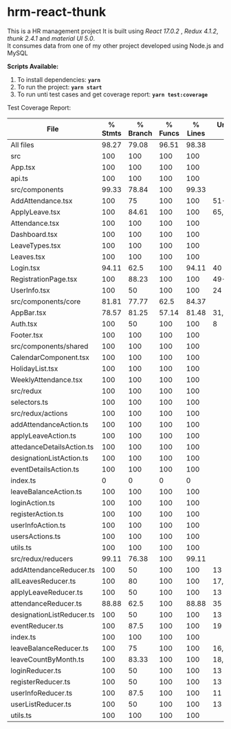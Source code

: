 # hrm-react-thunk
This is a HR management project
It is built using *React 17.0.2* , *Redux 4.1.2*,  *thunk 2.4.1* and *material UI 5.0*.  
It consumes data from one of my other project  developed using Node.js and MySQL

**Scripts Available:**
1) To install dependencies: **`yarn`**
2) To run the project: **`yarn start`**
3) To run unti test cases and get coverage report: **`yarn test:coverage`**

Test Coverage Report:

File                        | % Stmts | % Branch | % Funcs | % Lines | Uncovered Line #s 
----------------------------|---------|----------|---------|---------|-------------------
All files                   |   98.27 |    79.08 |   96.51 |   98.38 |                   
 src                        |     100 |      100 |     100 |     100 |                   
  App.tsx                   |     100 |      100 |     100 |     100 |                   
  api.ts                    |     100 |      100 |     100 |     100 |                   
 src/components             |   99.33 |    78.84 |     100 |   99.33 |                   
  AddAttendance.tsx         |     100 |       75 |     100 |     100 | 51-54             
  ApplyLeave.tsx            |     100 |    84.61 |     100 |     100 | 65,80             
  Attendance.tsx            |     100 |      100 |     100 |     100 |                   
  Dashboard.tsx             |     100 |      100 |     100 |     100 |                   
  LeaveTypes.tsx            |     100 |      100 |     100 |     100 |                   
  Leaves.tsx                |     100 |      100 |     100 |     100 |                   
  Login.tsx                 |   94.11 |     62.5 |     100 |   94.11 | 40                
  RegistrationPage.tsx      |     100 |    88.23 |     100 |     100 | 49-65             
  UserInfo.tsx              |     100 |       50 |     100 |     100 | 24                
 src/components/core        |   81.81 |    77.77 |    62.5 |   84.37 |                   
  AppBar.tsx                |   78.57 |    81.25 |   57.14 |   81.48 | 31,34,46,102,128  
  Auth.tsx                  |     100 |       50 |     100 |     100 | 8                 
  Footer.tsx                |     100 |      100 |     100 |     100 |                   
 src/components/shared      |     100 |      100 |     100 |     100 |                   
  CalendarComponent.tsx     |     100 |      100 |     100 |     100 |                   
  HolidayList.tsx           |     100 |      100 |     100 |     100 |                   
  WeeklyAttendance.tsx      |     100 |      100 |     100 |     100 |                   
 src/redux                  |     100 |      100 |     100 |     100 |                   
  selectors.ts              |     100 |      100 |     100 |     100 |                   
 src/redux/actions          |     100 |      100 |     100 |     100 |                   
  addAttendanceAction.ts    |     100 |      100 |     100 |     100 |                   
  applyLeaveAction.ts       |     100 |      100 |     100 |     100 |                   
  attedanceDetailsAction.ts |     100 |      100 |     100 |     100 |                   
  designationListAction.ts  |     100 |      100 |     100 |     100 |                   
  eventDetailsAction.ts     |     100 |      100 |     100 |     100 |                   
  index.ts                  |       0 |        0 |       0 |       0 |                   
  leaveBalanceAction.ts     |     100 |      100 |     100 |     100 |                   
  loginAction.ts            |     100 |      100 |     100 |     100 |                   
  registerAction.ts         |     100 |      100 |     100 |     100 |                   
  userInfoAction.ts         |     100 |      100 |     100 |     100 |                   
  usersActions.ts           |     100 |      100 |     100 |     100 |                   
  utils.ts                  |     100 |      100 |     100 |     100 |                   
 src/redux/reducers         |   99.11 |    76.38 |     100 |   99.11 |                   
  addAttendanceReducer.ts   |     100 |       50 |     100 |     100 | 13                
  allLeavesReducer.ts       |     100 |       80 |     100 |     100 | 17,23             
  applyLeaveReducer.ts      |     100 |       50 |     100 |     100 | 13                
  attendanceReducer.ts      |   88.88 |     62.5 |     100 |   88.88 | 35                
  designationListReducer.ts |     100 |       50 |     100 |     100 | 13                
  eventReducer.ts           |     100 |     87.5 |     100 |     100 | 19                
  index.ts                  |     100 |      100 |     100 |     100 |                   
  leaveBalanceReducer.ts    |     100 |       75 |     100 |     100 | 16,23             
  leaveCountByMonth.ts      |     100 |    83.33 |     100 |     100 | 18,49             
  loginReducer.ts           |     100 |       50 |     100 |     100 | 13                
  registerReducer.ts        |     100 |       50 |     100 |     100 | 13                
  userInfoReducer.ts        |     100 |     87.5 |     100 |     100 | 11                
  userListReducer.ts        |     100 |       50 |     100 |     100 | 13                
  utils.ts                  |     100 |      100 |     100 |     100 |                   

